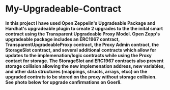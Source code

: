 # My-Upgradeable-Contract

#### In this project I have used Open Zeppelin's Upgradeable Package and Hardhat's upgradeable plugin to create 2 upgrades to the the inital smart contract using the Transparent Upgradeable Proxy Model. Open Zepp's upgradeable package includes an ERC1967 contract,  TransparentUpgradeableProxy contract, the Proxy Admin contract, the StorageSlot contract, and several additional contracts which allow for updates to the implemenation/logic contracts while using the Proxy contact for storage. The StorageSlot and ERC1967 contracts also prevent storage collision allowing the new implemenation address, new variables, and other data structures (mappings, structs, arrays, etcc) on the upgraded contrats to be stored on the proxy without storage collision. See photo below for upgrade confirmations on Goerli.




